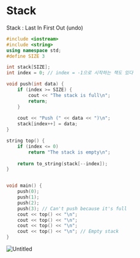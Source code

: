 # Stack
Stack : Last In First Out (undo)
~~~C++
#include <iostream>
#include <string>
using namespace std;
#define SIZE 3

int stack[SIZE];
int index = 0; // index = -1으로 시작하는 책도 있다

void push(int data) {
    if (index >= SIZE) {
        cout << "The stack is full\n";
        return;
    }
        
    cout << "Push (" << data << ")\n";
    stack[index++] = data; 
}

string top() {
    if (index <= 0)
        return "The stack is empty\n";
    
    return to_string(stack[--index]);
}


void main() {
    push(0);
    push(1);
    push(2);
    push(3); // Can't push because it's full
    cout << top() << "\n";
    cout << top() << "\n";
    cout << top() << "\n";
    cout << top() << "\n"; // Empty stack
}
~~~
![Untitled](https://user-images.githubusercontent.com/67142421/148784742-8885e10f-f812-4679-9364-8315f9690ed9.png)

